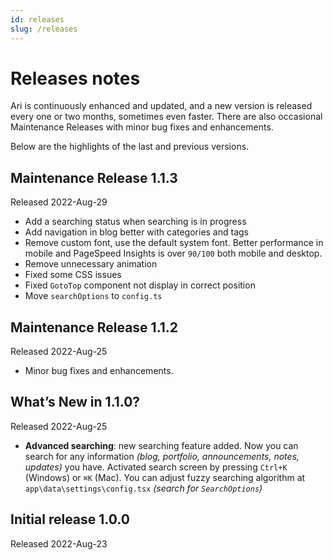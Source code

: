 ```yaml
---
id: releases
slug: /releases
---
```


# Releases notes

Ari is continuously enhanced and updated, and a new version is released every one or two months, sometimes even faster. There are also occasional Maintenance Releases with minor bug fixes and enhancements.

Below are the highlights of the last and previous versions.

## Maintenance Release 1.1.3

Released 2022-Aug-29

- Add a searching status when searching is in progress
- Add navigation in blog better with categories and tags
- Remove custom font, use the default system font. Better performance in mobile and PageSpeed Insights is over `90/100` both mobile and desktop.
- Remove unnecessary animation
- Fixed some CSS issues
- Fixed `GotoTop` component not display in correct position
- Move `searchOptions` to `config.ts`

## Maintenance Release 1.1.2

Released 2022-Aug-25

- Minor bug fixes and enhancements.

## What’s New in 1.1.0?

Released 2022-Aug-25

- **Advanced searching**: new searching feature added. Now you can search for any information *(blog, portfolio, announcements, notes, updates)* you have. Activated search screen by pressing `Ctrl+K` (Windows) or `⌘K` (Mac). You can adjust fuzzy searching algorithm at `app\data\settings\config.tsx` *(search for `SearchOptions`)*

## Initial release 1.0.0

Released 2022-Aug-23
